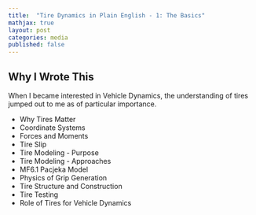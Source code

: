 ```yaml
---
title:  "Tire Dynamics in Plain English - 1: The Basics"
mathjax: true
layout: post
categories: media
published: false
---
```


## Why I Wrote This
When I became interested in Vehicle Dynamics, the understanding of tires jumped out to me as of particular importance.


- Why Tires Matter
- Coordinate Systems
- Forces and Moments
- Tire Slip
- Tire Modeling - Purpose
- Tire Modeling - Approaches
- MF6.1 Pacjeka Model
- Physics of Grip Generation
- Tire Structure and Construction
- Tire Testing
- Role of Tires for Vehicle Dynamics






